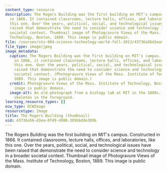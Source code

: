 ```yaml
---
content_type: resource
description: The Rogers Building was the first building on MIT's campus. Constructed
  in 1866. It contained classrooms, lecture halls, offices, and laboratories, like
  this one. Over the years, political, social, and technological issues have been
  raised that demonstrate the need to consider science and technology in a broader
  societal context. Thumbnail image of Photogravure Views of the Mass. Institute of
  Technology, Boston, 1889. This image is public domain.
file: /courses/sts-004-science-technology-world-fall-2013/43736a56d1ea0fd94988305bbdde389b_sts-004f13-th.jpg
file_type: image/jpeg
image_metadata:
  caption: The Rogers Building was the first building on MIT's campus. Constructed
    in 1866, it contained classrooms, lecture halls, offices, and laboratories, like
    this one. Over the years, political, social, and technological issues have been
    raised that demonstrate the need to consider science and technology in a broader
    societal context. (Photogravure Views of the Mass. Institute of Technology, Boston,
    1889. This image is public domain.)
  credit: Photogravure Views of the Mass. Institute of Technology, Boston, 1889. This
    image is public domain.
  image-alt: An old photograph from a biology lab at MIT in the 1800s. There is a
    skeleton in the foreground.
learning_resource_types: []
ocw_type: OCWImage
resourcetype: Image
title: The Rogers Building (thumbnail)
uid: 43736a56-d1ea-0fd9-4988-305bbdde389b
---
```

The Rogers Building was the first building on MIT's campus. Constructed in 1866. It contained classrooms, lecture halls, offices, and laboratories, like this one. Over the years, political, social, and technological issues have been raised that demonstrate the need to consider science and technology in a broader societal context. Thumbnail image of Photogravure Views of the Mass. Institute of Technology, Boston, 1889. This image is public domain.

